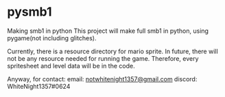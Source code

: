 # pysmb1
Making smb1 in python
This project will make full smb1 in python, using pygame(not including glitches).

Currently, there is a resource directory for mario sprite.
In future, there will not be any resource needed for running the game.
Therefore, every spritesheet and level data will be in the code.

Anyway, for contact:
email: notwhitenight1357@gmail.com
discord: WhiteNight1357#0624
